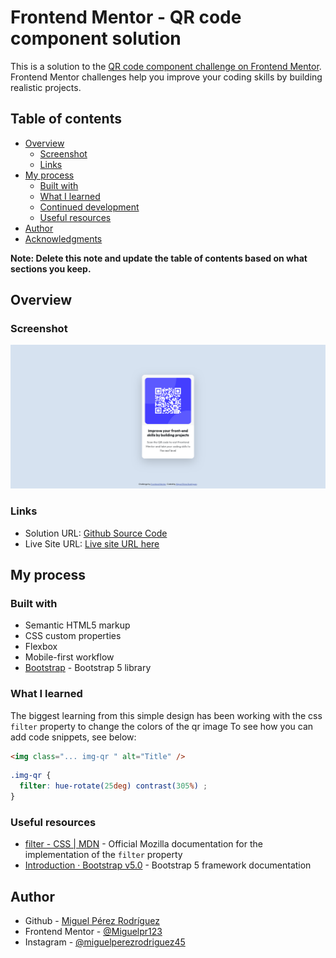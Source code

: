 # Frontend Mentor - QR code component solution

This is a solution to the [QR code component challenge on Frontend Mentor](https://www.frontendmentor.io/challenges/qr-code-component-iux_sIO_H). Frontend Mentor challenges help you improve your coding skills by building realistic projects. 

## Table of contents

- [Overview](#overview)
  - [Screenshot](#screenshot)
  - [Links](#links)
- [My process](#my-process)
  - [Built with](#built-with)
  - [What I learned](#what-i-learned)
  - [Continued development](#continued-development)
  - [Useful resources](#useful-resources)
- [Author](#author)
- [Acknowledgments](#acknowledgments)

**Note: Delete this note and update the table of contents based on what sections you keep.**

## Overview

### Screenshot

![App Screenshot](./results/xl.png)

### Links

- Solution URL: [Github Source Code](https://github.com/Miguelpr123/frontendmentor/qr-code-component)
- Live Site URL: [Live site URL here](https://miguelpr123.github.io/frontendmentor/qr-code-component)

## My process

### Built with

- Semantic HTML5 markup
- CSS custom properties
- Flexbox
- Mobile-first workflow
- [Bootstrap](https://getbootstrap.com/) - Bootstrap 5 library

### What I learned

The biggest learning from this simple design has been working with the css `filter` property to change the colors of the qr image
To see how you can add code snippets, see below:

```html
<img class="... img-qr " alt="Title" />
```
```css
.img-qr {
  filter: hue-rotate(25deg) contrast(305%) ;
}
```

### Useful resources

- [filter - CSS | MDN](https://developer.mozilla.org/es/docs/Web/CSS/filter) - Official Mozilla documentation for the implementation of the `filter` property
- [Introduction · Bootstrap v5.0](https://getbootstrap.com/docs/5.0/getting-started/introduction/) - Bootstrap 5 framework documentation

## Author

- Github - [Miguel Pérez Rodríguez](https://github.com/Miguelpr123)
- Frontend Mentor - [@Miguelpr123](https://www.frontendmentor.io/profile/Miguelpr123)
- Instagram - [@miguelperezrodriguez45](https://instagram.com/miguelperezrodriguez45)


